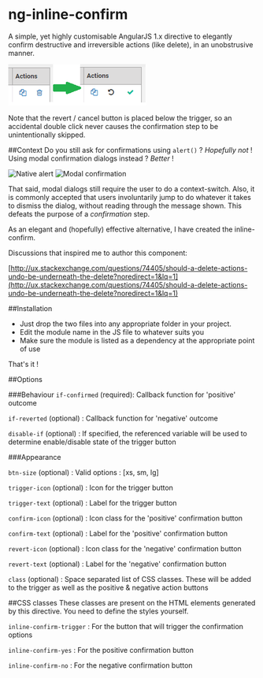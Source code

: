 # ng-inline-confirm
A simple, yet highly customisable AngularJS 1.x directive to elegantly confirm destructive and irreversible actions (like delete), in an unobstrusive manner.

![Illustration](https://github.com/spkarve/ng-inline-confirm/blob/master/illustration-01.png)

Note that the revert / cancel button is placed below the trigger, so an accidental double click never causes the confirmation step to be unintentionally skipped.

##Context
Do you still ask for confirmations using `alert()` ? *Hopefully not* ! Using modal confirmation dialogs instead ? *Better* !

![Native alert](http://i.stack.imgur.com/6mZQS.png)
![Modal confirmation](http://www.jqueryscript.net/images/Lightweight-Modal-Dialog-Plugin-For-Bootstrap-Bootstrap-Confirm.jpg)

That said, modal dialogs still require the user to do a context-switch. Also, it is commonly accepted that users involuntarily jump to do whatever it takes to dismiss the dialog, without reading through the message shown. This defeats the purpose of a *confirmation* step.

As an elegant and (hopefully) effective alternative, I have created the inline-confirm.

Discussions that inspired me to author this component:

[http://ux.stackexchange.com/questions/74405/should-a-delete-actions-undo-be-underneath-the-delete?noredirect=1&lq=1](http://ux.stackexchange.com/questions/74405/should-a-delete-actions-undo-be-underneath-the-delete?noredirect=1&lq=1)

##Installation

* Just drop the two files into any appropriate folder in your project.
* Edit the module name in the JS file to whatever suits you
* Make sure the module is listed as a dependency at the appropriate point of use

That's it !

##Options

###Behaviour
`if-confirmed` (required): Callback function for 'positive' outcome

`if-reverted` (optional) : Callback function for 'negative' outcome

`disable-if` (optional) : If specified, the referenced variable will be used to determine enable/disable state of the trigger button

###Appearance

`btn-size` (optional) : Valid options : [xs, sm, lg]

`trigger-icon` (optional) : Icon for the trigger button

`trigger-text` (optional) : Label for the trigger button

`confirm-icon` (optional) : Icon class for the 'positive' confirmation button

`confirm-text` (optional) : Label for the 'positive' confirmation button

`revert-icon` (optional) : Icon class for the 'negative' confirmation button

`revert-text` (optional) : Label for the 'negative' confirmation button

`class` (optional) : Space separated list of CSS classes. These will be added to the trigger as well as the positive & negative action buttons

##CSS classes
These classes are present on the HTML elements generated by this directive. You need to define the styles yourself.

`inline-confirm-trigger` : For the button that will trigger the confirmation options

`inline-confirm-yes` : For the positive confirmation button

`inline-confirm-no` : For the negative confirmation button

